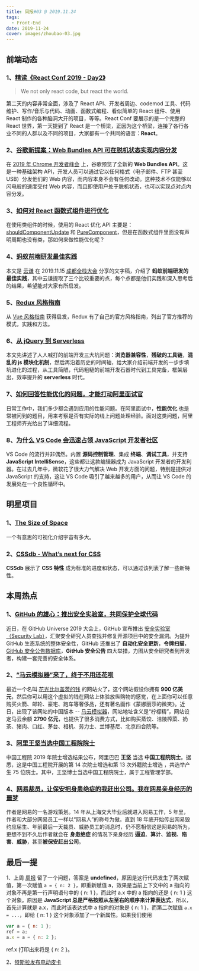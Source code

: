 ```yaml
---
title: 周报#03 @ 2019.11.24
tags:
  - Front-End
date: 2019-11-24
cover: images/zhoubao-03.jpg
---
```


## 前端动态

### 1、[精读《React Conf 2019 - Day2》](https://zhuanlan.zhihu.com/p/92309268)

> We not only react code, but react the world.

第二天的内容非常全面，涉及了 React API、开发者周边、codemod 工具、代码维护、写作/音乐与代码、动画、函数式编程、看似简单的 React 组件、使用 React 制作的各种脑洞大开的项目，等等。React Conf 要展示的是一个完整的 React 世界，第一天提到了 React 是一个桥梁，正因为这个桥梁，连接了各行各业不同的人群以及不同的项目，大家都有一个共同的语言：**React**。

### 2、[谷歌新提案：Web Bundles API 可在脱机状态实现内容分发](https://www.infoq.cn/article/AYBVa707ZJ9hodKu1scW)

在 [2019 年 Chrome 开发者峰会](https://developer.chrome.com/devsummit/) 上，谷歌预览了全新的 **Web Bundles API**。这是一种基础架构 API，开发人员可以通过它以任何格式（电子邮件、FTP 甚至 USB）分发他们的 Web 内容，而内容本身不会有任何改动。这种技术不仅能够以闪电般的速度交付 Web 内容，而且即使用户处于脱机状态，也可以实现点对点内容分发。

### 3、[如何对 React 函数式组件进行优化](https://juejin.im/post/5dd337985188252a1873730f)

在使用类组件的时候，使用的 React 优化 API 主要是：[shouldComponentUpdate](https://zh-hans.reactjs.org/docs/react-component.html#shouldcomponentupdate) 和 [PureComponent](https://zh-hans.reactjs.org/docs/react-api.html#reactpurecomponent)，但是在函数式组件里面没有声明周期也没有类，那如何来做性能优化呢？

### 4、[蚂蚁前端研发最佳实践](https://github.com/sorrycc/blog/issues/90)

本文是 [云谦](https://github.com/sorrycc) 在 2019.11.15 [成都全栈大会](https://web-conf.dev/#2019/) 分享的文字稿，介绍了 **蚂蚁前端研发的最佳实践**，其中云谦提取了三个比较重要的点，每个点都是他们实践和深入思考后的结果，希望能对大家有所启发。

### 5、[Redux 风格指南](https://redux.js.org/style-guide/style-guide)

从 [Vue 风格指南](https://cn.vuejs.org/v2/style-guide/index.html) 获得启发，Redux 有了自己的官方风格指南，列出了官方推荐的模式，实践和方法。

### 6、[从 jQuery 到 Serverless](https://zhuanlan.zhihu.com/p/91212924)

本文先讲述了人人喊打的前端开发三大坑问题：**浏览器兼容性**，**残破的工具链**，**混乱的 js 模块化机制**，然后再沿着历史的时间轴，给大家介绍前端开发的一步步填坑进化的过程，从工具简陋，代码粗糙的前端开发石器时代到工具完备，框架层出，效率提升的 **serverless** 时代。

### 7、[如何回答性能优化的问题，才能打动阿里面试官](https://yq.aliyun.com/articles/727675)

日常工作中，我们多少都会遇到应用的性能问题。在阿里面试中，**性能优化** 也是常被问到的题目，用来考察是否有实际的线上问题处理经验。面对这类问题，阿里工程师齐光给出了详细流程。

### 8、[为什么 VS Code 会迅速占领 JavaScript 开发者社区](https://www.infoq.cn/article/0dmxg9Oo1UCRGhZ2g_cy)

VS Code 的流行并非偶然。内置 **源码控制管理**、集成 **终端**、**调试工具**，并支持 **JavaScript IntelliSense**，这些都让这款编辑器成为 JavaScript 开发者的开发利器。在过去几年中，微软花了很大力气解决 Web 开发方面的问题，特别是提供对 JavaScript 的支持，这让 VS Code 吸引了越来越多的用户，从而让 VS Code 的发展处在一个良性循环中。

## 明星项目

### 1、[The Size of Space](https://neal.fun/size-of-space/)

一个有意思的可视化介绍宇宙有多大。

### 2、[CSSdb - What’s next for CSS](https://cssdb.org/)

**CSSdb** 展示了 **CSS 特性** 成为标准的进度和状态，可以通过该列表了解一些新特性。

## 本周热点

### 1、[GitHub 的雄心：推出安全实验室，共同保护全球代码](https://www.infoq.cn/article/LKhwgxqVywhGefOs4YB5)

近日，在 GitHub Universe 2019 大会上，GitHub 宣布推出 [安全实验室（Security Lab）](https://securitylab.github.com/)，汇聚安全研究人员查找并修复开源项目中的安全漏洞。为提升 GitHub 生态系统的整体安全性，GitHub 还推出了 **自动化安全更新**，**令牌扫描**，[GitHub 安全公告数据库](https://github.com/advisories)，**GitHub 安全公告** 四大举措，力图从安全研究者到开发者，构建一套完善的安全体系。

### 2、[“马云模拟器”来了，终于不用还花呗](https://lemonjing.com/)

最近一个名叫 [花光比尔盖茨的钱](https://neal.fun/spend) 的网站火了，这个网站假设你拥有 **900 亿美元**，然后你可以用这个虚拟的钱在网站上体验放纵购物的感觉，在上面你可以任意购买火箭、邮轮、豪宅、跑车等奢侈品，还有著名画作《蒙娜丽莎的微笑》。近日，出现了该网站的中国版本 -- [马云模拟器](https://lemonjing.com/)，网站地址含义是“柠檬精”，网站设定马云余额 **2790 亿元**，也提供了很多消费方式，比如购买蒸饺、涪陵榨菜、奶茶、猪肉、口红、茅台、相机、劳力士、兰博基尼、北京四合院等。

### 3、[阿里王坚当选中国工程院院士](https://www.infoq.cn/article/GMiJGZ50O7iN2Q2FUvj4)

中国工程院 2019 年院士增选结果公布，阿里巴巴 **王坚** 当选 **中国工程院院士**。据悉，这是中国工程院开展的第 14 次院士增选和第 13 次外籍院士增选 ，共选举产生 75 位院士。其中，王坚博士当选中国工程院院士，属于工程管理学部。

### 4、[网易裁员，让保安把身患绝症的我赶出公司。我在网易亲身经历的噩梦](https://zhuanlan.zhihu.com/p/93349725)

作者是网易的一名游戏策划。14 年从上海交大毕业后就进入网易工作，5 年里，作者和大部分网易员工一样以“网易人”的称号为傲。直到 18 年底开始传出网易毁约应届生、年前最后一天裁员、威胁员工的消息时，仍不愿相信这是网易的所为，更想不到不久后作者就会在 **身患绝症** 的情况下亲身经历 **逼迫**、**算计**、**监视**、**陷害**、**威胁**，甚至**被保安赶出公司**。

## 最后一提

1、上周 [周报](https://fengshangwuqi.github.io/2019-11-17-zhou-bao/) 留了一个问题，答案是 **undefined**，原因是这行代码发生了两次赋值，第一次赋值 `a = { n: 2 }`，即重新赋值 a，效果是当前上下文中的 a 指向的对象不再是第一行声明语句中的 { n: 1 }，而此时 a.x 中的 a 指向的还是 { n: 1 } 这个对象。原因是
**JavaScript 总是严格按照从左至右的顺序来计算表达式**，所以，首先计算就是 a.x，而此时该表达式中 a 指向的对象是 { n: 1 }，而第二次赋值 `a.x = ...`，即给 { n: 1 } 这个对象添加了一个新属性。如果我们使用

```js
var a = { n: 1 };
ref = a;
a.x = a = { n: 2 };
```

ref.x 打印出来将是 { n: 2 }。

2、[特斯拉发布电动皮卡](https://www.ifanr.com/1284298)
